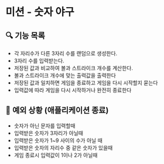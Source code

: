 # 미션 - 숫자 야구

## 🔍 기능 목록
- 각 자리수가 다른 3자리 수를 랜덤으로 생성한다.
- 3자리 수를 입력받는다.
- 저장된 값과 비교하여 볼과 스트라이크 개수를 계산한다.
- 볼과 스트라이크 개수에 맞는 출력값을 출력한다
- 저장된 값과 일치하면 게임을 종료하고 게임을 다시 시작할지 묻는다
- 입력값에 따라 게임을 다시 시작하거나 완전히 종료한다

## 🚨 예외 상황 (애플리케이션 종료)
- 숫자가 아닌 문자를 입력할때 
- 입력받은 숫자가 3자리가 아닐때
- 입력받은 숫자가 1~9 사이의 수가 아닐 때
- 입력받은 숫자의 자리수 중 같은 숫자가 있을때
- 게임 종료시 입력값이 1이나 2가 아닐때

